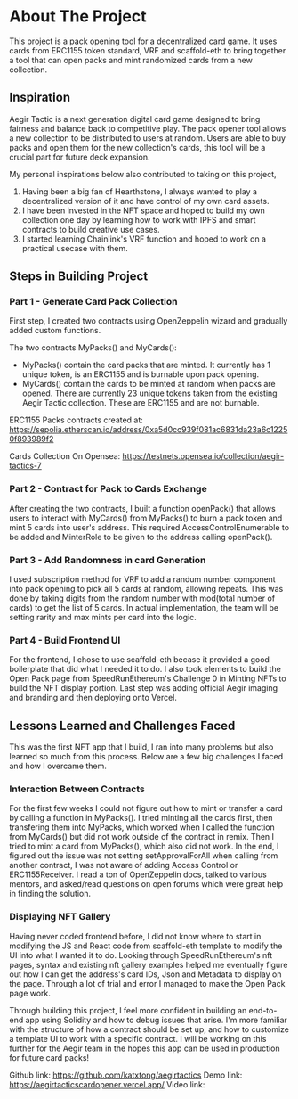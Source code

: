 # About The Project
This project is a pack opening tool for a decentralized card game. It uses cards from ERC1155 token standard, VRF and scaffold-eth to bring together a tool that can open packs and mint randomized cards from a new collection. 

## Inspiration
Aegir Tactic is a next generation digital card game designed to bring fairness and balance back to competitive play. The pack opener tool allows a new collection to be distributed to users at random. Users are able to buy packs and open them for the new collection's cards, this tool will be a crucial part for future deck expansion. 

My personal inspirations below also contributed to taking on this project,
1) Having been a big fan of Hearthstone, I always wanted to play a decentralized version of it and have control of my own card assets.
2) I have been invested in the NFT space and hoped to build my own collection one day by learning how to work with IPFS and smart contracts to build creative use cases. 
3) I started learning Chainlink's VRF function and hoped to work on a practical usecase with them. 

## Steps in Building Project

### Part 1 - Generate Card Pack Collection
First step, I created two contracts using OpenZeppelin wizard and gradually added custom functions. 

The two contracts MyPacks() and MyCards():
- MyPacks() contain the card packs that are minted. It currently has 1 unique token, is an ERC1155 and is burnable upon pack opening.
- MyCards() contain the cards to be minted at random when packs are opened. There are currently 23 unique tokens taken from the existing Aegir Tactic collection. These are ERC1155 and are not burnable. 

ERC1155 Packs contracts created at: https://sepolia.etherscan.io/address/0xa5d0cc939f081ac6831da23a6c12250f893989f2

Cards Collection On Opensea: https://testnets.opensea.io/collection/aegir-tactics-7

### Part 2 - Contract for Pack to Cards Exchange
After creating the two contracts, I built a function openPack() that allows users to interact with MyCards() from MyPacks() to burn a pack token and mint 5 cards into user's address. This required AccessControlEnumerable to be added and MinterRole to be given to the address calling openPack().

### Part 3 - Add Randomness in card Generation
I used subscription method for VRF to add a randum number component into pack opening to pick all 5 cards at random, allowing repeats. This was done by taking digits from the random number with mod(total number of cards) to get the list of 5 cards. In actual implementation, the team will be setting rarity and max mints per card into the logic. 

### Part 4 - Build Frontend UI
For the frontend, I chose to use scaffold-eth becase it provided a good boilerplate that did what I needed it to do. I also took elements to build the Open Pack page from SpeedRunEthereum's Challenge 0 in Minting NFTs to build the NFT display portion. Last step was adding official Aegir imaging and branding and then deploying onto Vercel. 

## Lessons Learned and Challenges Faced
This was the first NFT app that I build, I ran into many problems but also learned so much from this process. Below are a few big challenges I faced and how I overcame them. 

### Interaction Between Contracts
For the first few weeks I could not figure out how to mint or transfer a card by calling a function in MyPacks(). I tried minting all the cards first, then transfering them into MyPacks, which worked when I called the function from MyCards() but did not work outside of the contract in remix. Then I tried to mint a card from MyPacks(), which also did not work. In the end, I figured out the issue was not setting setApprovalForAll when calling from another contract, I was not aware of adding Access Control or ERC1155Receiver. I read a ton of OpenZeppelin docs, talked to various mentors, and asked/read questions on open forums which were great help in finding the solution.

### Displaying NFT Gallery
Having never coded frontend before, I did not know where to start in modifying the JS and React code from scaffold-eth template to modify the UI into what I wanted it to do. Looking through SpeedRunEthereum's nft pages, syntax and existing nft gallery examples helped me eventually figure out how I can get the address's card IDs, Json and Metadata to display on the page. Through a lot of trial and error I managed to make the Open Pack page work.

Through building this project, I feel more confident in building an end-to-end app using Solidity and how to debug issues that arise. I'm more familiar with the structure of how a contract should be set up, and how to customize a template UI to work with a specific contract. I will be working on this further for the Aegir team in the hopes this app can be used in production for future card packs!

Github link: https://github.com/katxtong/aegirtactics
Demo link: https://aegirtacticscardopener.vercel.app/
Video link: